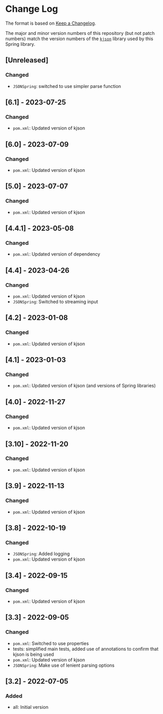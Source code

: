 # Change Log

The format is based on [Keep a Changelog](http://keepachangelog.com/).

The major and minor version numbers of this repository (but not patch numbers) match the version numbers of the
[`kjson`](https://github.com/pwall567/kjson) library used by this Spring library.

## [Unreleased]
### Changed
- `JSONSpring`: switched to use simpler parse function

## [6.1] - 2023-07-25
### Changed
- `pom.xml`: Updated version of kjson

## [6.0] - 2023-07-09
### Changed
- `pom.xml`: Updated version of kjson

## [5.0] - 2023-07-07
### Changed
- `pom.xml`: Updated version of kjson

## [4.4.1] - 2023-05-08
### Changed
- `pom.xml`: Updated version of dependency

## [4.4] - 2023-04-26
### Changed
- `pom.xml`: Updated version of kjson
- `JSONSpring`: Switched to streaming input

## [4.2] - 2023-01-08
### Changed
- `pom.xml`: Updated version of kjson

## [4.1] - 2023-01-03
### Changed
- `pom.xml`: Updated version of kjson (and versions of Spring libraries)

## [4.0] - 2022-11-27
### Changed
- `pom.xml`: Updated version of kjson

## [3.10] - 2022-11-20
### Changed
- `pom.xml`: Updated version of kjson

## [3.9] - 2022-11-13
### Changed
- `pom.xml`: Updated version of kjson

## [3.8] - 2022-10-19
### Changed
- `JSONSpring`: Added logging
- `pom.xml`: Updated version of kjson

## [3.4] - 2022-09-15
### Changed
- `pom.xml`: Updated version of kjson

## [3.3] - 2022-09-05
### Changed
- `pom.xml`: Switched to use properties
- tests: simplified main tests, added use of annotations to confirm that kjson is being used
- `pom.xml`: Updated version of kjson
- `JSONSpring`: Make use of lenient parsing options

## [3.2] - 2022-07-05
### Added
- all: Initial version
